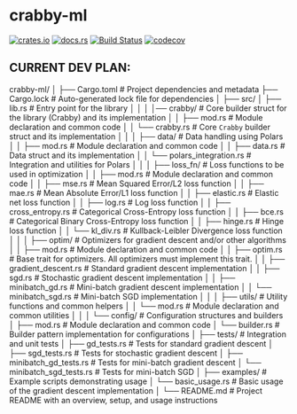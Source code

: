 # crabby-ml

[![crates.io](https://img.shields.io/crates/v/crabby-ml.svg)](https://crates.io/crates/crabby-ml)
[![docs.rs](https://docs.rs/crabby-ml/badge.svg)](https://docs.rs/crabby-ml)
[![Build Status](https://travis-ci.com/andrew-johnson-4/crabby-ml.svg?branch=master)](https://travis-ci.com/andrew-johnson-4/crabby-ml)
[![codecov](https://codecov.io/gh/andrew-johnson-4/crabby-ml/branch/master/graph/badge.svg)](https://codecov.io/gh/andrew-johnson-4/crabby-ml)

## CURRENT DEV PLAN:

crabby-ml/
│
├── Cargo.toml                    # Project dependencies and metadata
├── Cargo.lock                    # Auto-generated lock file for dependencies
│
├── src/
│   ├── lib.rs                    # Entry point for the library
│   │
│   │── crabby/                   # Core builder struct for the library (Crabby) and its implementation
│   │   ├── mod.rs                # Module declaration and common code
│   │   └── crabby.rs             # Core `Crabby` builder struct and its implementation
│   │
│   ├── data/                     # Data handling using Polars
│   │   ├── mod.rs                # Module declaration and common code
│   │   ├── data.rs               # Data struct and its implementation
│   │   └── polars_integration.rs # Integration and utilities for Polars
│   │
│   ├── loss_fn/                  # Loss functions to be used in optimization
│   │   ├── mod.rs                # Module declaration and common code
│   │   ├── mse.rs                # Mean Squared Error/L2 loss function
│   │   ├── mae.rs                # Mean Absolute Error/L1 loss function
│   │   ├── elastic.rs            # Elastic net loss function
│   │   ├── log.rs                # Log loss function
│   │   ├── cross_entropy.rs      # Categorical Cross-Entropy loss function
│   │   ├── bce.rs                # Categorical Binary Cross-Entropy loss function
│   │   ├── hinge.rs              # Hinge loss function
│   │   └── kl_div.rs             # Kullback-Leibler Divergence loss function
│   │
│   ├── optim/                    # Optimizers for gradient descent and/or other algorithms
│   │   ├── mod.rs                # Module declaration and common code
│   │   ├── optim.rs              # Base trait for optimizers. All optimizers must implement this trait.
│   │   ├── gradient_descent.rs   # Standard gradient descent implementation
│   │   ├── sgd.rs                # Stochastic gradient descent implementation
│   │   ├── minibatch_gd.rs       # Mini-batch gradient descent implementation
│   │   └── minibatch_sgd.rs      # Mini-batch SGD implementation
│   │
│   ├── utils/                    # Utility functions and common helpers
│   │   └── mod.rs                # Module declaration and common utilities
│   │
│   └── config/                   # Configuration structures and builders
│       ├── mod.rs                # Module declaration and common code
│       └── builder.rs            # Builder pattern implementation for configurations
│
├── tests/                        # Integration and unit tests
│   ├── gd_tests.rs               # Tests for standard gradient descent
│   ├── sgd_tests.rs              # Tests for stochastic gradient descent
│   ├── minibatch_gd_tests.rs     # Tests for mini-batch gradient descent
│   └── minibatch_sgd_tests.rs    # Tests for mini-batch SGD
│
├── examples/                     # Example scripts demonstrating usage
│   └── basic_usage.rs            # Basic usage of the gradient descent implementation
│
└── README.md                     # Project README with an overview, setup, and usage instructions
